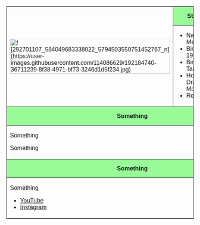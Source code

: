 <!DOCTYPE html>
<html>
<head>
    <title>Title</title>
</head>
<body style="font-family:Arial;">
    <center>
    <table width="700px" border="1">
        <tr>
            <td rowspan="2">
                <img src="Image name.file type" alt="![292701107_584049683338022_5794503550751452767_n](https://user-images.githubusercontent.com/114086629/192184740-36711239-8f38-4971-bf73-3246d1d5f234.jpg)
" width="100%">
            </td>
            <th width="500px" height="50px" bgcolor="PaleGreen">Student Information</th>
        </tr>
        <tr>
            <td>
                <ul>
                    <li>Name : Rolando M. Melecio Jr</li>
                    <li>Birth Date : December 1, 1999</li>
                    <li>Birth Place : Brgy: Santor Tanauan City</li>
                    <li>Hobby : Drawing/Driving/Wacthing Movie</li>
                    <li>Religion : apostolic</li>
                </ul>
            </td>
        </tr>
        <tr>
            <th colspan="2" height="50px" bgcolor="PaleGreen">Something</th>
        </tr>
        <tr>
            <td colspan="2">
                <p>Something</p>
                <p>Something</p>
            </td>
        </tr>
        <tr>
            <th colspan="2" height="50px" bgcolor="PaleGreen">Something</th>
        </tr>
        <tr>
            <td colspan="2">
                <p>Something</p>
                <ul>
                    <li><a href="https://www.youtube.com">YouTube</a></li>
                    <li><a href="https://www.instagram.com">Instagram</a></li>
                </ul>
            </td>
        </tr>
    </table>
    </center>
</body>
</html>
